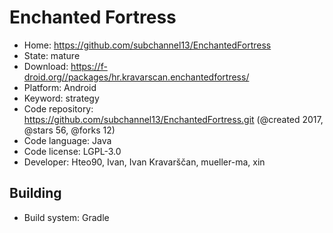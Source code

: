 # Enchanted Fortress

- Home: https://github.com/subchannel13/EnchantedFortress
- State: mature
- Download: https://f-droid.org//packages/hr.kravarscan.enchantedfortress/
- Platform: Android
- Keyword: strategy
- Code repository: https://github.com/subchannel13/EnchantedFortress.git (@created 2017, @stars 56, @forks 12)
- Code language: Java
- Code license: LGPL-3.0
- Developer: Hteo90, Ivan, Ivan Kravarščan, mueller-ma, xin

## Building

- Build system: Gradle
